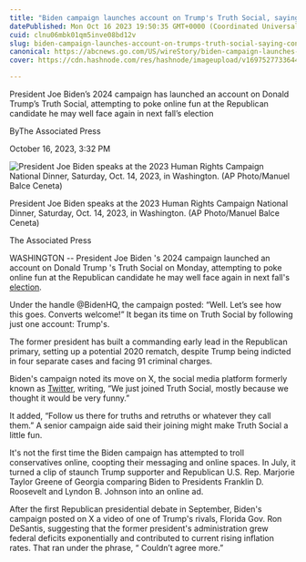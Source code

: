 ```yaml
---
title: "Biden campaign launches account on Trump's Truth Social, saying 'converts welcome'"
datePublished: Mon Oct 16 2023 19:50:35 GMT+0000 (Coordinated Universal Time)
cuid: clnu06mbk01qm5inve08bd12v
slug: biden-campaign-launches-account-on-trumps-truth-social-saying-converts-welcome
canonical: https://abcnews.go.com/US/wireStory/biden-campaign-launches-account-trumps-truth-social-converts-104021305
cover: https://cdn.hashnode.com/res/hashnode/imageupload/v1697527733644/95c4f472-9c21-474e-b1dd-6b3056b1f69e.jpeg

---
```


President Joe Biden’s 2024 campaign has launched an account on Donald Trump’s Truth Social, attempting to poke online fun at the Republican candidate he may well face again in next fall’s election

ByThe Associated Press

October 16, 2023, 3:32 PM

![President Joe Biden speaks at the 2023 Human Rights Campaign National Dinner, Saturday, Oct. 14, 2023, in Washington. (AP Photo/Manuel Balce Ceneta)](https://cdn.hashnode.com/res/hashnode/imageupload/v1697527733376/ec9310ab-853e-464a-b385-b0c4080c4d0b.jpeg)

President Joe Biden speaks at the 2023 Human Rights Campaign National Dinner, Saturday, Oct. 14, 2023, in Washington. (AP Photo/Manuel Balce Ceneta)

The Associated Press

WASHINGTON -- President Joe Biden 's 2024 campaign launched an account on Donald Trump 's Truth Social on Monday, attempting to poke online fun at the Republican candidate he may well face again in next fall's [election](https://abcnews.go.com/alerts/Elections).

Under the handle @BidenHQ, the campaign posted: “Well. Let’s see how this goes. Converts welcome!” It began its time on Truth Social by following just one account: Trump's.

The former president has built a commanding early lead in the Republican primary, setting up a potential 2020 rematch, despite Trump being indicted in four separate cases and facing 91 criminal charges.

Biden's campaign noted its move on X, the social media platform formerly known as [Twitter](https://abcnews.go.com/alerts/Twitter), writing, “We just joined Truth Social, mostly because we thought it would be very funny.”

It added, “Follow us there for truths and retruths or whatever they call them.” A senior campaign aide said their joining might make Truth Social a little fun.

It's not the first time the Biden campaign has attempted to troll conservatives online, coopting their messaging and online spaces. In July, it turned a clip of staunch Trump supporter and Republican U.S. Rep. Marjorie Taylor Greene of Georgia comparing Biden to Presidents Franklin D. Roosevelt and Lyndon B. Johnson into an online ad.

After the first Republican presidential debate in September, Biden's campaign posted on X a video of one of Trump's rivals, Florida Gov. Ron DeSantis, suggesting that the former president's administration grew federal deficits exponentially and contributed to current rising inflation rates. That ran under the phrase, “ Couldn’t agree more.”